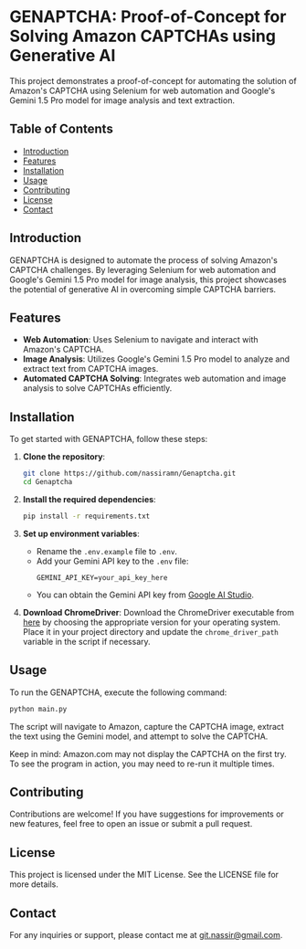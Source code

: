 # GENAPTCHA: Proof-of-Concept for Solving Amazon CAPTCHAs using Generative AI

This project demonstrates a proof-of-concept for automating the solution of Amazon's CAPTCHA using Selenium for web automation and Google's Gemini 1.5 Pro model for image analysis and text extraction.

## Table of Contents

- [Introduction](#introduction)
- [Features](#features)
- [Installation](#installation)
- [Usage](#usage)
- [Contributing](#contributing)
- [License](#license)
- [Contact](#contact)

## Introduction

GENAPTCHA is designed to automate the process of solving Amazon's CAPTCHA challenges. By leveraging Selenium for web automation and Google's Gemini 1.5 Pro model for image analysis, this project showcases the potential of generative AI in overcoming simple CAPTCHA barriers.

## Features

- **Web Automation**: Uses Selenium to navigate and interact with Amazon's CAPTCHA.
- **Image Analysis**: Utilizes Google's Gemini 1.5 Pro model to analyze and extract text from CAPTCHA images.
- **Automated CAPTCHA Solving**: Integrates web automation and image analysis to solve CAPTCHAs efficiently.

## Installation

To get started with GENAPTCHA, follow these steps:

1. **Clone the repository**:

   ```sh
   git clone https://github.com/nassiramn/Genaptcha.git
   cd Genaptcha
   ```

2. **Install the required dependencies**:

   ```sh
   pip install -r requirements.txt
   ```

3. **Set up environment variables**:

   - Rename the `.env.example` file to `.env`.
   - Add your Gemini API key to the `.env` file:
     ```
     GEMINI_API_KEY=your_api_key_here
     ```
   - You can obtain the Gemini API key from [Google AI Studio](https://aistudio.google.com/).

4. **Download ChromeDriver**:
   Download the ChromeDriver executable from [here](https://googlechromelabs.github.io/chrome-for-testing/) by choosing the appropriate version for your operating system. Place it in your project directory and update the `chrome_driver_path` variable in the script if necessary.

## Usage

To run the GENAPTCHA, execute the following command:

```sh
python main.py
```

The script will navigate to Amazon, capture the CAPTCHA image, extract the text using the Gemini model, and attempt to solve the CAPTCHA.

Keep in mind: Amazon.com may not display the CAPTCHA on the first try. To see the program in action, you may need to re-run it multiple times.

## Contributing

Contributions are welcome! If you have suggestions for improvements or new features, feel free to open an issue or submit a pull request.

## License

This project is licensed under the MIT License. See the LICENSE file for more details.

## Contact

For any inquiries or support, please contact me at git.nassir@gmail.com.
